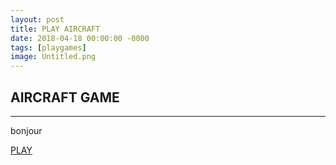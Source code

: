 ```yaml
---
layout: post
title: PLAY AIRCRAFT 
date: 2018-04-18 00:00:00 -0000
tags: [playgames]
image: Untitled.png
---
```


<div style="text-align: center;">
</div>
<div class="portfolio-modal mfp-hide" id="portfolio-modal-2">
      <div class="portfolio-modal-dialog bg-white">
      <div class="container text-center">
          <div class="row">
            <div class="col-lg-8 mx-auto">
              <h2 class="text-secondary text-uppercase mb-0">AIRCRAFT GAME</h2>
              <hr class="star-dark mb-5">
             <p class="mb-5">bonjour</p>
              <a href="/gamefly/index.html" class="btn btn-primary btn-lg active" role="button" aria-pressed="true">PLAY</a>
            </div>
          </div>
        </div>
      </div>
    </div>


